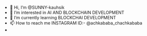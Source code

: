 - 👋 Hi, I’m @SUNNY-kauhsik
- 👀 I’m interested in AI AND BLOCKCHAIN DEVELOPMENT
- 🌱 I’m currently learning BLOCKCHAI DEVELOPMENT
- 📫 How to reach me INSTAGRAM ID:- @achkababa_chachkababa
- 

<!---
SUNNY-kauhsik/SUNNY-kauhsik is a ✨ special ✨ repository because its `README.md` (this file) appears on your GitHub profile.
You can click the Preview link to take a look at your changes.
--->
